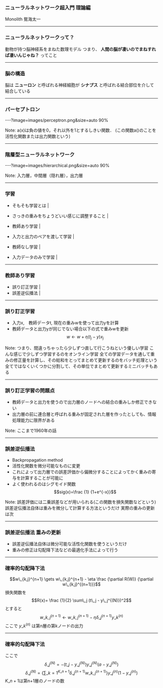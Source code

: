 ### ニューラルネットワーク超入門 理論編

Monolith 鴛海太一

---

### ニューラルネットワークって？

動物が持つ脳神経系をまねた数理モデル
つまり、
**人間の脳が凄いのでまねすれば凄いんじゃね？**
ってこと

---

### 脳の構造

脳は **ニューロン** と呼ばれる神経細胞が **シナプス** と呼ばれる結合部位を介して結合している

---

### パーセプトロン

---?image=images/perceptron.png&size=auto 90%

Note:
a(x)は負の値を0，それ以外を1とするしきい関数．
(この関数a()のことを活性化関数または出力関数という)

---

### 階層型ニューラルネットワーク

---?image=images/hierarchical.png&size=auto 90%

Note:
入力層，中間層（隠れ層），出力層

---

### 学習

- そもそも学習とは                          |
 - さっきの重みをちょうどいい感じに調整すること |

- 教師あり学習                              |
 - 入力と出力のペアを渡して学習                 |
- 教師なし学習                                  |
 - 入力データのみで学習                            |

---

### 教師あり学習

- 誤り訂正学習 |
- 誤差逆伝播法 |

---

### 誤り訂正学習

- 入力x,　教師データt, 現在の重みwを使って出力yを計算
- 教師データと出力yが同じでない場合以下の式で重みwを更新
 $$w \gets w + \eta(t_j-y)x_j$$

Note:
つまり、間違っちゃったら少しずつ直して行こうねという優しい学習
こんな感じで少しずつ学習するのをオンライン学習
全ての学習データを通して重みの修正量を計算し、その総和をとってまとめて更新するのをバッチ処理という
全てではなくいくつかに分割して、その単位でまとめて更新するミニバッチもある

---

### 誤り訂正学習の問題点

- 教師データと出力を使うので出力層のノードへの結合の重みしか修正できない
- 出力層の前に連合層と呼ばれる重みが固定された層を作ったとしても、情報処理能力に限界がある

Note:
ここまで1960年の話

---

### 誤差逆伝播法

- Backpropagation method
- 活性化関数を微分可能なものに変更
 - これによって出力層での誤差評価から偏微分することによってかく重みの寄与を計算することが可能に
 - よく使われるのはシグモイド関数
 $$sig(x)=\frac {1} {1+e^{-x}}$$

Note:
誤差評価には二乗誤差などが用いられる(この関数を損失関数などという)
誤差逆伝播法自体は重みを微分して計算する方法というだけ
実際の重みの更新は次

---

### 誤差逆伝播法 重みの更新

- 誤差逆伝播法自体は微分可能な活性化関数を使うというだけ
- 重みの修正は勾配降下法などの最適化手法によって行う

---

### 確率的勾配降下法

$$w\_{k,j}^{n+1} \gets w\_{k,j}^{n+1} - \eta \frac {\partial R(W)} {\partial w\_{k,j}^{(n+1)}}$$
損失関数を
$$R(x)= \frac {1}{2} \sum\_j (t\_j - y\_j^{(N)})^2$$
とすると
$$w\_{k,j}^{(n+1)} \gets w\_{k,j}^{(n+1)} - \eta \delta\_j^{(n+1)}y\_k^{(n)}$$
ここで $y\_k^{(n)}$ は第n層の第kノードの出力


---

### 確率的勾配降下法

ここで
$$\delta\_j^{(N)}=-(t\_j - y\_j^{(N)})y\_j^{(N)} (a-y\_j^{(N)})$$
$$\delta\_j^{(N)}=\{\sum\_{k=1}^{K\_{n+1}}\delta\_j^{(n+1)}w\_{k,j}^{(n+1)}\}y\_j^{(n)}(1-y\_j^{(n)})$$
$K\_{n+1}$は第n+1層のノードの数

